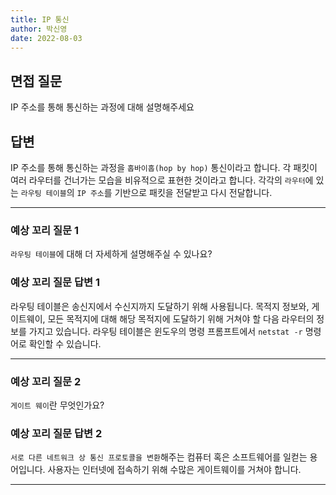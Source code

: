 ```yaml
---
title: IP 통신
author: 박신영
date: 2022-08-03
---
```


## 면접 질문

IP 주소를 통해 통신하는 과정에 대해 설명해주세요

## 답변

IP 주소를 통해 통신하는 과정을 `홉바이홉(hop by hop)` 통신이라고 합니다.
각 패킷이 여러 라우터를 건너가는 모습을 비유적으로 표현한 것이라고 합니다. 각각의 `라우터`에 있는 `라우팅 테이블`의 `IP 주소`를 기반으로 패킷을 전달받고 다시 전달합니다.

---

### 예상 꼬리 질문 1

`라우팅 테이블`에 대해 더 자세하게 설명해주실 수 있나요?

### 예상 꼬리 질문 답변 1

라우팅 테이블은 송신지에서 수신지까지 도달하기 위해 사용됩니다. 목적지 정보와, 게이트웨이, 모든 목적지에 대해 해당 목적지에 도달하기 위해 거쳐야 할 다음 라우터의 정보를 가지고 있습니다.
라우팅 테이블은 윈도우의 명령 프롬프트에서 `netstat -r` 명령어로 확인할 수 있습니다.

---

### 예상 꼬리 질문 2

`게이트 웨이`란 무엇인가요?

### 예상 꼬리 질문 답변 2

`서로 다른 네트워크 상 통신 프로토콜을 변환`해주는 컴퓨터 혹은 소프트웨어를 일컫는 용어입니다. 사용자는 인터넷에 접속하기 위해 수많은 게이트웨이를 거쳐야 합니다.

---
